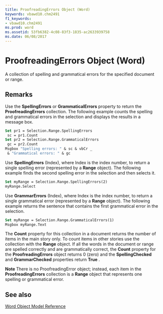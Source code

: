 ```yaml
---
title: ProofreadingErrors Object (Word)
keywords: vbawd10.chm2491
f1_keywords:
- vbawd10.chm2491
ms.prod: word
ms.assetid: 53fb6382-4c08-83f3-1835-ac2633939758
ms.date: 06/08/2017
---
```



# ProofreadingErrors Object (Word)

A collection of spelling and grammatical errors for the specified document or range.


## Remarks

Use the  **SpellingErrors** or **GrammaticalErrors** property to return the **ProofreadingErrors** collection. The following example counts the spelling and grammatical errors in the selection and displays the results in a message box.


```vb
Set pr1 = Selection.Range.SpellingErrors 
 sc = pr1.Count 
Set pr2 = Selection.Range.GrammaticalErrors 
 gc = pr2.Count 
Msgbox "Spelling errors: " & sc & vbCr _ 
 & "Grammatical errors: " & gc
```

Use  **SpellingErrors** (Index), where Index is the index number, to return a single spelling error (represented by a **Range** object). The following example finds the second spelling error in the selection and then selects it.




```vb
Set myRange = Selection.Range.SpellingErrors(2) 
myRange.Select
```

Use  **GrammarErrors** (Index), where Index is the index number, to return a single grammatical error (represented by a **Range** object). The following example returns the sentence that contains the first grammatical error in the selection.




```vb
Set myRange = Selection.Range.GrammaticalErrors(1) 
Msgbox myRange.Text
```

The  **Count** property for this collection in a document returns the number of items in the main story only. To count items in other stories use the collection with the **Range** object. If all the words in the document or range are spelled correctly and are grammatically correct, the **Count** property for the **ProofreadingErrors** object returns 0 (zero) and the **SpellingChecked** and **GrammarChecked** properties return **True** .


 **Note**  There is no ProofreadingError object; instead, each item in the  **ProofreadingErrors** collection is a **Range** object that represents one spelling or grammatical error.


## See also



[Word Object Model Reference](./overview/Word/object-model.md)

